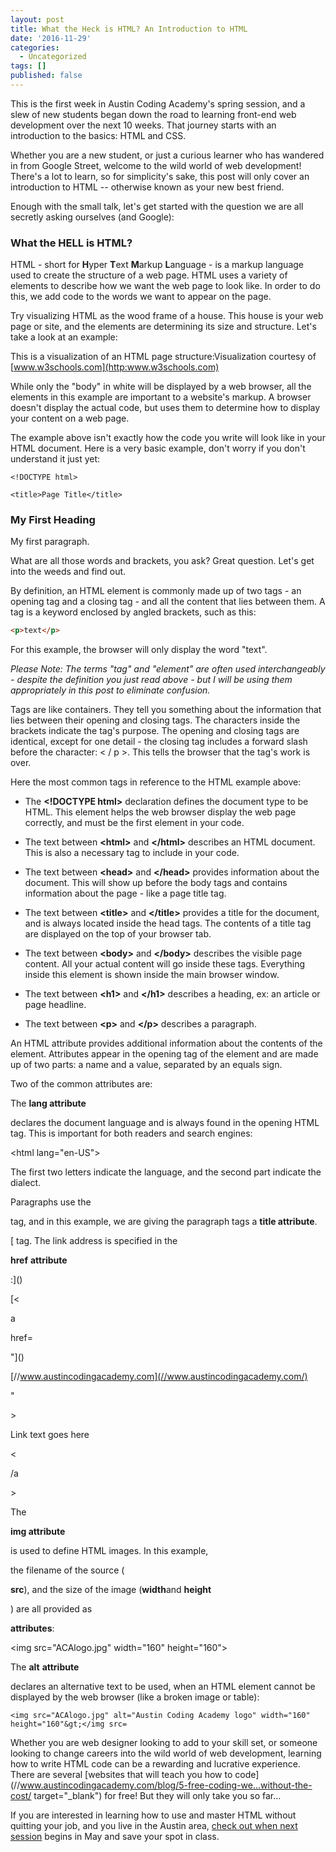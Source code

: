 ```yaml
---
layout: post
title: What the Heck is HTML? An Introduction to HTML
date: '2016-11-29'
categories:
  - Uncategorized
tags: []
published: false
---
```

<!-- This page has lots of missing info -->

This is the first week in Austin Coding Academy's spring session, and a slew of new students began down the road to learning front-end web development over the next 10 weeks. That journey starts with an introduction to the basics: HTML and CSS.

Whether you are a new student, or just a curious learner who has wandered in from Google Street, welcome to the wild world of web development! There's a lot to learn, so for simplicity's sake, this post will only cover an introduction to HTML -- otherwise known as your new best friend.

Enough with the small talk, let's get started with the question we are all secretly asking ourselves (and Google):

### **What the HELL is HTML?**

HTML - short for **H**yper **T**ext **M**arkup **L**anguage - is a markup language used to create the structure of a web page.  HTML uses a variety of elements to describe how we want the web page to look like. In order to do this, we add code to the words we want to appear on the page.

Try visualizing HTML as the wood frame of a house.  This house is your web page or site, and the elements are determining its size and structure. Let's take a look at an example:

<!-- The link below needs an appropriate text -->

This is a visualization of an HTML page structure:Visualization courtesy of [www.w3schools.com](http:www.w3schools.com)



While only the "body" in white will be displayed by a web browser, all the elements in this example are important to a website's markup. A browser doesn't display the actual code, but uses them to determine how to display your content on a web page.

The example above isn't exactly how the code you write will look like in your HTML document. Here is a very basic example, don't worry if you don't understand it just yet:




```
<!DOCTYPE html>

<title>Page Title</title>
```






### My First Heading





My first paragraph.



What are all those words and brackets, you ask? Great question. Let's get into the weeds and find out.



By definition, an HTML element is commonly made up of two tags - an opening tag and a closing tag - and all the content that lies between them. A tag is a keyword enclosed by angled brackets, such as this:

```html
<p>text</p>
```

For this example, the browser will only display the word "text".



_Please Note: The terms "tag" and "element" are often used interchangeably - despite the definition you just read above - but I will be using them appropriately in this post to eliminate confusion._

Tags are like containers. They tell you something about the information that lies between their opening and closing tags. The characters inside the brackets indicate the tag's purpose. The opening and closing tags are identical, except for one detail - the closing tag includes a forward slash before the character: &lt; / p &gt;. This tells the browser that the tag's work is over.

Here the most common tags in reference to the HTML example above:

- The **&lt;!DOCTYPE html>** declaration defines the document type to be HTML. This element helps the web browser display the web page correctly, and must be the first element in your code.





- The text between **&lt;html&gt;** and **&lt;/html&gt;** describes an HTML document. This is also a necessary tag to include in your code.





- The text between **&lt;head&gt;** and **&lt;/head&gt;** provides information about the document. This will show up before the body tags and contains information about the page - like a page title tag.





- The text between **&lt;title&gt;** and **&lt;/title&gt;** provides a title for the document, and is always located inside the head tags. The contents of a title tag are displayed on the top of your browser tab.





- The text between **&lt;body&gt;** and **&lt;/body&gt;** describes the visible page content. All your actual content will go inside these tags. Everything inside this element is shown inside the main browser window.





- The text between **&lt;h1&gt;** and **&lt;/h1&gt;** describes a heading, ex: an article or page headline.





- The text between **&lt;p&gt;** and **&lt;/p&gt;** describes a paragraph.




An HTML attribute provides additional information about the contents of the element. Attributes appear in the opening tag of the element and are made up of two parts: a name and a value, separated by an equals sign.

Two of the common attributes are:

The **lang attribute**

 declares the document language and is always found in the opening HTML tag. This is important for both readers and search engines:

&lt;html lang="en-US"&gt;

The first two letters indicate the language, and the second part indicate the dialect.

Paragraphs use the


tag, and in this example, we are giving the paragraph tags a **title attribute**.

<p title="about austin="" coding="" academy"="">
</p title="about>

If you hover over the paragraph with your cursor, the title will display as a tooltip.

HTML links are defined with the **[]()**

[ tag. The link address is specified in the

**href** **attribute**

:]()

[]()

[&lt;

a




href=

"]()

[//www.austincodingacademy.com](//www.austincodingacademy.com/)

"

&gt;

Link text goes here

<

/a

&gt;

The

**img attribute**

 is used to define HTML images. In this example,

the filename of the source (

**src**), and the size of the image (**width**and **height**

) are all provided as

**attributes**:

<img src="ACAlogo.jpg" width="160" height="160"&gt;

The **alt** **attribute**

 declares an alternative text to be used, when an HTML element cannot be displayed by the web browser (like a broken image or table):
```
<img src="ACAlogo.jpg" alt="Austin Coding Academy logo" width="160" height="160"&gt;</img src=
```



<!-- BOTH LINKS ARE DEAD -->

Whether you are web designer looking to add to your skill set, or someone looking to change careers into the wild world of web development, learning how to write HTML code can be a rewarding and lucrative experience. There are several [websites that will teach you how to code](//www.austincodingacademy.com/blog/5-free-coding-we…without-the-cost/ target="_blank") for free! But they will only take you so far…

If you are interested in learning how to use and master HTML without quitting your job, and you live in the Austin area, [check out when next session](//www.austincodingacademy.com/front-end/?&amp;utm_source=Blog&amp;utm_medium=Tactical&amp;utm_content=Control&amp;utm_campaign=14554") begins in May and save your spot in class.
